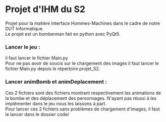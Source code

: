 # Projet d'IHM du S2

Projet pour la matière Interface Hommes-Machines dans le cadre de notre DUT Informatique.  
Le projet est un bomberman fait en python avec PyQt5.

### Lancer le jeu :
il faut lancer le fichier Main.py  
Pour ne pas avoir de soucis sur le chargement des images il faut lancer le fichier Main.py depuis le répertoire projet_S2.

### Lancer animBomb et animDeplacement :

Ces 2 fichiers sont des fichiers montrant respectivement les animations de la bombe et des déplacement des personnages. N'ayant pas réussi à les implémenter dans le jeu nous les laissons à part.  
Pour lancer ces 2 fichiers sans problèmes de chargement d'images, il faut le lancer dans le dossier code/  
